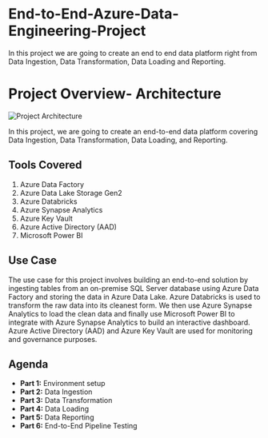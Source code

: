# End-to-End-Azure-Data-Engineering-Project
In this project we are going to create an end to end data platform right from Data Ingestion, Data Transformation, Data Loading and Reporting. 


# Project Overview- Architecture

![Project Architecture](path/to/your/image.png)

In this project, we are going to create an end-to-end data platform covering Data Ingestion, Data Transformation, Data Loading, and Reporting. 

## Tools Covered
1. Azure Data Factory
2. Azure Data Lake Storage Gen2
3. Azure Databricks
4. Azure Synapse Analytics
5. Azure Key Vault
6. Azure Active Directory (AAD)
7. Microsoft Power BI

## Use Case
The use case for this project involves building an end-to-end solution by ingesting tables from an on-premise SQL Server database using Azure Data Factory and storing the data in Azure Data Lake. Azure Databricks is used to transform the raw data into its cleanest form. We then use Azure Synapse Analytics to load the clean data and finally use Microsoft Power BI to integrate with Azure Synapse Analytics to build an interactive dashboard. Azure Active Directory (AAD) and Azure Key Vault are used for monitoring and governance purposes.

## Agenda
- **Part 1:** Environment setup
- **Part 2:** Data Ingestion
- **Part 3:** Data Transformation
- **Part 4:** Data Loading
- **Part 5:** Data Reporting
- **Part 6:** End-to-End Pipeline Testing
